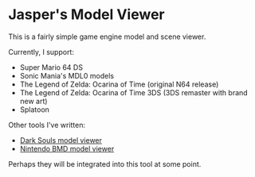 # Jasper's Model Viewer

This is a fairly simple game engine model and scene viewer.

Currently, I support:

 * Super Mario 64 DS
 * Sonic Mania's MDL0 models
 * The Legend of Zelda: Ocarina of Time (original N64 release)
 * The Legend of Zelda: Ocarina of Time 3DS (3DS remaster with brand new art)
 * Splatoon
 
Other tools I've written:

 * [Dark Souls model viewer](http://magcius.github.io/dunky.js/)
 * [Nintendo BMD model viewer](http://magcius.github.io/bmdview.js/bmdview.html)

Perhaps they will be integrated into this tool at some point.
